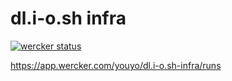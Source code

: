 # dl.i-o.sh infra

[![wercker status](https://app.wercker.com/status/93273c59684edf02d6b4ea1ea53100cc/s/master "wercker status")](https://app.wercker.com/project/byKey/93273c59684edf02d6b4ea1ea53100cc)

https://app.wercker.com/youyo/dl.i-o.sh-infra/runs
